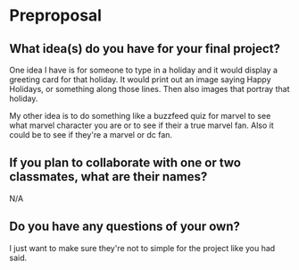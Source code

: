 # Preproposal

## What idea(s) do you have for your final project?

One idea I have is for someone to type in a holiday and it would display a greeting card for that holiday. It would print out an image saying Happy Holidays, or something along those lines. Then also images that portray that holiday.

My other idea is to do something like a buzzfeed quiz for marvel to see what marvel character you are or to see if their a true marvel fan. Also it could be to see if they're a marvel or dc fan.

## If you plan to collaborate with one or two classmates, what are their names?

N/A

## Do you have any questions of your own?

I just want to make sure they're not to simple for the project like you had said.

